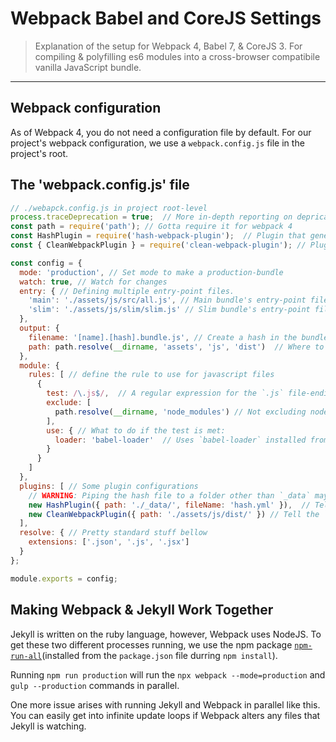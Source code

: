 # Webpack Babel and CoreJS Settings

> Explanation of the setup for Webpack 4, Babel 7, & CoreJS 3.
> For compiling & polyfilling es6 modules into a cross-browser compatibile vanilla JavaScript bundle.

---

## Webpack configuration

As of Webpack 4, you do not need a configuration file by default. For our project's webpack configuration, we use a `webpack.config.js` file in the project's root.

## The 'webpack.config.js' file

```javascript
// ./webapck.config.js in project root-level
process.traceDeprecation = true;  // More in-depth reporting on deprication warnings
const path = require('path'); // Gotta require it for webpack 4
const HashPlugin = require('hash-webpack-plugin');  // Plugin that generates a hash from the bundle. Installed via npm (package.json).
const { CleanWebpackPlugin } = require('clean-webpack-plugin'); // Plugin for cleaning the dist/ dir. Installed via npm (package.json).

const config = {
  mode: 'production', // Set mode to make a production-bundle
  watch: true, // Watch for changes
  entry: { // Defining multiple entry-point files.
    'main': './assets/js/src/all.js', // Main bundle's entry-point file.
    'slim': './assets/js/slim/slim.js' // Slim bundle's entry-point file.
  },
  output: {
    filename: '[name].[hash].bundle.js', // Create a hash in the bundles name for cache-busting. In `[name].[hash].bundle.js` [name] & [hash] are webpack-y things
    path: path.resolve(__dirname, 'assets', 'js', 'dist')  // Where to inject the file
  },
  module: {
    rules: [ // define the rule to use for javascript files
      {
        test: /\.js$/,  // A regular expression for the `.js` file-ending
        exclude: [
          path.resolve(__dirname, 'node_modules') // Not excluding node_modules/ can drain a lot of CPU/resources when running webpack
        ],
        use: { // What to do if the test is met:
          loader: 'babel-loader'  // Uses `babel-loader` installed from `package.json`.
        }
      }
    ]
  },
  plugins: [ // Some plugin configurations
    // WARNING: Piping the hash file to a folder other than `_data` may break the build/watch process.
    new HashPlugin({ path: './_data/', fileName: 'hash.yml' }),  // Tell the `hash-webpack-plugin` where to create the hash file.
    new CleanWebpackPlugin({ path: './assets/js/dist/' }) // Tell the `clean-webpack-plugin` which dir/subdir/ to clean.
  ],
  resolve: { // Pretty standard stuff bellow
    extensions: ['.json', '.js', '.jsx']
  }
};

module.exports = config;
```

## Making Webpack & Jekyll Work Together

Jekyll is written on the ruby language, however, Webpack uses NodeJS. To get these two different processes running, we use the npm package [`npm-run-all`](https://www.npmjs.com/package/npm-run-all)(installed from the `package.json` file durring `npm install`).

Running `npm run production` will run the `npx webpack --mode=production` and `gulp --production` commands in parallel.

One more issue arises with running Jekyll and Webpack in parallel like this. You can easily get into infinite update loops if Webpack alters any files that Jekyll is watching.
